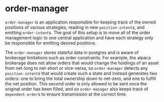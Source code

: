 # order-manager
`order-manager` is an application responsible for keeping track of the owned positions of various strategies, reading in new `position-intent`s, and emitting `order-intent`s. The goal of this setup is to move all of the order management logic to one central application and have each strategy only be responsible for emitting desired positions.

The `order-manager` stores stateful data in postgres and is aware of brokerage limitations such as order constraints. For example, the alpaca brokerage does not allow orders that would change the holdings of an asset from net-long to net-short or vice-versa, so `order-manager` detects any `position-intent`s that would create such a state and instead generates two orders: one to bring the total ownership down to net-zero, and one to fulfill the net position. This second order is only allowed to be sent once the original order has been filled, and so `order-manager` also keeps track of `dependent-order`s to ensure transmission at the correct time. 
